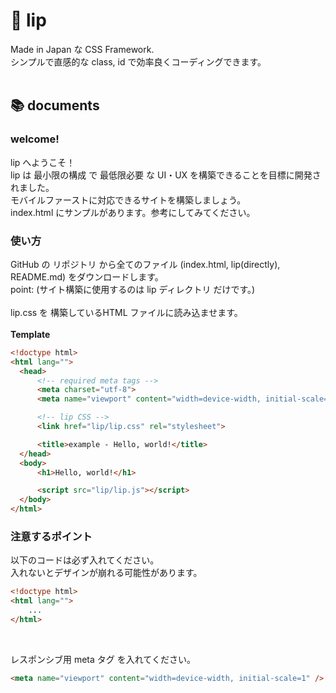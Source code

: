 # 💄 lip
 Made in Japan な CSS Framework.  
 シンプルで直感的な class, id で効率良くコーディングできます。  
 <br>
 
## 📚 documents
 ### welcome!
  lip へようこそ！  
  lip は 最小限の構成 で 最低限必要 な UI・UX を構築できることを目標に開発されました。  
  モバイルファーストに対応できるサイトを構築しましょう。  
  index.html にサンプルがあります。参考にしてみてください。  

 ### 使い方
  GitHub の リポジトリ から全てのファイル (index.html, lip(directly), README.md) をダウンロードします。  
  point: (サイト構築に使用するのは lip ディレクトリ だけです。)  
  <br>
  lip.css を 構築しているHTML ファイルに読み込ませます。  
  <br>
  <b>Template</b>
  ``` html
  <!doctype html>
  <html lang="">
    <head>
        <!-- required meta tags -->
        <meta charset="utf-8">
        <meta name="viewport" content="width=device-width, initial-scale=1">

        <!-- lip CSS -->
        <link href="lip/lip.css" rel="stylesheet">

        <title>example - Hello, world!</title>
    </head>
    <body>
        <h1>Hello, world!</h1>

        <script src="lip/lip.js"></script>
    </body>
  </html>
  ```

  ### 注意するポイント
  以下のコードは必ず入れてください。  
  入れないとデザインが崩れる可能性があります。

  ``` html
  <!doctype html>
  <html lang="">
      ...
  </html>
  ```
  <br>

  レスポンシブ用 meta タグ を入れてください。

  ```html
  <meta name="viewport" content="width=device-width, initial-scale=1" />
  ```


